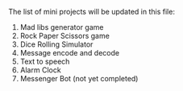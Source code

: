 The list of mini projects will be updated in this file:

1. Mad libs generator game
2. Rock Paper Scissors game
3. Dice Rolling Simulator
4. Message encode and decode
5. Text to speech
6. Alarm Clock
7. Messenger Bot (not yet completed)
